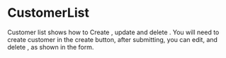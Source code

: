 # CustomerList
Customer list shows how to Create , update and delete .
You will need to create customer in the create button, 
after submitting, you can edit, and delete , as shown in the form.
